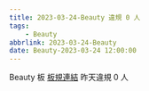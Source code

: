 ```yaml
---
title: 2023-03-24-Beauty 違規 0 人
tags:
    - Beauty
abbrlink: 2023-03-24-Beauty
date: Beauty-2023-03-24 12:00:00
---
```

Beauty 板 [板規連結](https://www.ptt.cc/bbs/Beauty/M.1630069980.A.84B.html)
昨天違規 0 人
